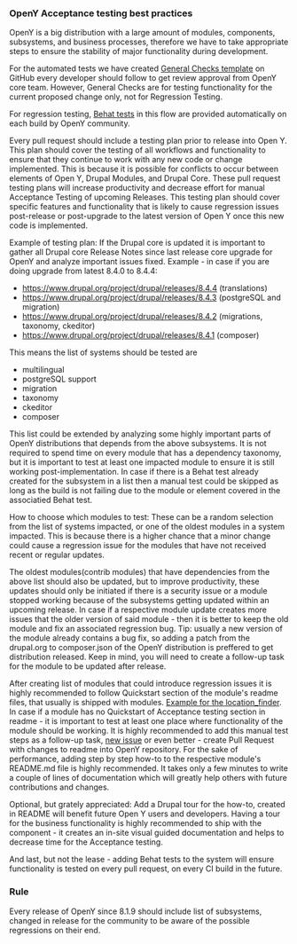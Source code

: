 ### OpenY Acceptance testing best practices

OpenY is a big distribution with a large amount of modules, components, subsystems, and business 
processes, therefore we have to take appropriate steps to ensure the stability of major functionality during development.

For the automated tests we have created [General Checks template](https://github.com/ymcatwincities/openy/blob/8.x-1.x/.github/PULL_REQUEST_TEMPLATE.md) 
on GitHub every developer should follow to get review approval from OpenY core team.
However, General Checks are for testing functionality for the current proposed change only, not for Regression Testing. 

For regression testing,  [Behat tests](https://github.com/ymcatwincities/openy/blob/8.x-1.x/docs/Development/Tests.md#behat) in this flow are provided automatically on each build by OpenY community.

Every pull request should include a testing plan prior to release into Open Y. This plan should cover the testing of all workflows and functionality to ensure that they continue to work with any new code or change implemented. This is because it is possible for conflicts to occur between elements of Open Y, Drupal Modules, and Drupal Core. These pull request testing plans will increase productivity and decrease effort for manual Acceptance Testing of upcoming Releases. This testing plan should cover specific features and functionality that is likely to cause regression issues post-release or post-upgrade to the latest version of Open Y once this new code is implemented.

Example of testing plan: If the Drupal core is updated it is important to gather all Drupal core Release Notes since last release 
core upgrade for OpenY and analyze important issues fixed. 
Example - in case if you are doing upgrade from latest 8.4.0 to 8.4.4:

 - https://www.drupal.org/project/drupal/releases/8.4.4 (translations)
 - https://www.drupal.org/project/drupal/releases/8.4.3 (postgreSQL and migration)
 - https://www.drupal.org/project/drupal/releases/8.4.2 (migrations, taxonomy, ckeditor)
 - https://www.drupal.org/project/drupal/releases/8.4.1 (composer)

This means the list of systems should be tested are
 - multilingual
 - postgreSQL support
 - migration
 - taxonomy
 - ckeditor
 - composer

This list could be extended by analyzing some highly important parts of OpenY distributions that depends from the above 
subsystems. It is not required to spend time on every module that has a dependency taxonomy, but it is important to test at least one impacted module to ensure it is still working post-implementation. In case if there is a Behat test already created for the subsystem in a list then a manual test could be skipped as long as the build is not failing due to the module or element covered in the associatied Behat test. 

How to choose which modules to test: These can be a random selection from the list of systems impacted, or one of the oldest modules in a system impacted. This is because  there is a higher chance that a minor change could cause a regression issue for the modules that have not received recent or regular updates. 

The oldest modules(contrib modules) that have dependencies from the above list should also be updated, but 
to improve productivity, these updates should only be initiated  if there is a security issue or a module stopped working because of 
the subsystems getting updated within an upcoming release. In case if a respective module update creates more issues 
that the older version of said module - then it is better to keep the old module and fix an associated regression bug.
Tip: usually a new version of the module already contains a bug fix, so adding a patch from the drupal.org to composer.json of the OpenY distribution is preffered to get distribution 
released. Keep in mind, you will need to create a follow-up task for the module to be updated after release.

After creating list of modules that could introduce regression issues it is highly recommended to follow 
Quickstart section of the module's readme files, that usually is shipped with modules. [Example for the location_finder](https://github.com/ymcatwincities/openy/blob/8.x-1.x/modules/custom/location_finder/README.md#quickstart).
In case if a module has no Quickstart of Acceptance testing section in readme - it is important to test at least one place 
where functionality of the module should be working. It is highly recommended to add this manual test steps as 
a follow-up task, [new issue](https://github.com/ymcatwincities/openy/issues/new) or even better - create Pull Request 
with changes to readme into OpenY repository. For the sake of performance, adding step by step how-to to the respective 
module's README.md file is highly recommended. It takes only a few minutes to write a couple of lines of documentation which will greatly help others with future contributions and changes.

Optional, but grately appreciated: Add a Drupal tour for the how-to, created in README will benefit future Open Y users and developers.
Having a tour for the business functionality is highly recommended to ship with the component - it creates an in-site visual guided documentation and helps to decrease time for the Acceptance testing.

And last, but not the lease - adding Behat tests to the system will ensure functionality is tested on every pull 
request, on every CI build in the future.

### Rule
Every release of OpenY since 8.1.9 should include list of subsystems, changed in release for the community to be aware of the possible regressions on their end.
